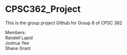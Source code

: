 # CPSC362_Project

This is the group project Github for Group 8 of CPSC 362

Members: <br>
Randell Lapid <br>
Joshua Yee <br>
Shane Grant <br>
